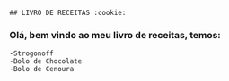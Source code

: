 
	## LIVRO DE RECEITAS :cookie:

### Olá, bem vindo ao meu livro de receitas, temos:
	-Strogonoff
	-Bolo de Chocolate
	-Bolo de Cenoura
